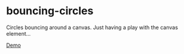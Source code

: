 bouncing-circles
================

Circles bouncing around a canvas. Just having a play with the canvas element...

[Demo](http://jonalport.github.io/bouncing-circles/)
